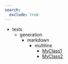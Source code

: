 ```yaml
---
search:
  exclude: true
---
```


- tests
    - generation
        - markdown
            - multiline
                - [MyClass1](tests/generation/markdown/multiline/MyClass1.md)
                - [MyClass2](tests/generation/markdown/multiline/MyClass2.md)
